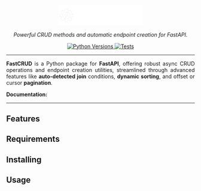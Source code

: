 <p align="center">
  <a href="https://github.com/igorbenav/fastcrud">
    <img src="assets/fastcrud.png" alt="FastCRUD written in white with a drawing of a gear and inside this gear a bolt." width="45%" height="auto">
  </a>
</p>
<p align="center" markdown=1>
  <i>Powerful CRUD methods and automatic endpoint creation for FastAPI.</i>
</p>
<p align="center" markdown=1>
<a href="https://github.com/igorbenav/fastcrud/actions/workflows/python-versions.yml">
  <img src="https://github.com/igorbenav/fastcrud/actions/workflows/python-versions.yml/badge.svg" alt="Python Versions"/>
</a>
<a href="https://github.com/igorbenav/fastcrud/actions/workflows/run-tests.yml">
  <img src="https://github.com/igorbenav/fastcrud/actions/workflows/run-tests.yml/badge.svg" alt="Tests"/>
</a>
</p>
<hr>
<p align="justify">
<b>FastCRUD</b> is a Python package for <b>FastAPI</b>, offering robust async CRUD operations and endpoint creation utilities, streamlined through advanced features like <b>auto-detected join</b> conditions, <b>dynamic sorting</b>, and offset or cursor <b>pagination</b>.
</p>
<p><b>Documentation:</b></p>
<hr>
<h2>Features</h2>

<h2>Requirements</h2>

<h2>Installing</h2>

<h2>Usage</h2>
